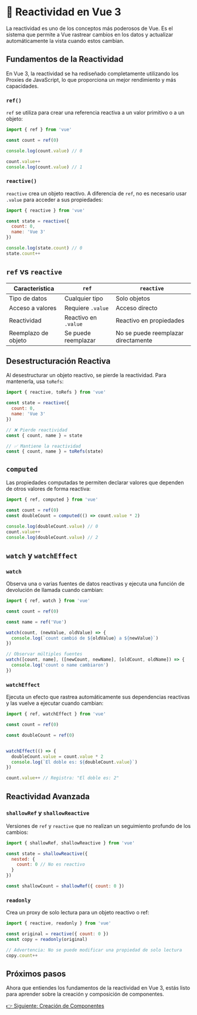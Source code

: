 # 🔄 Reactividad en Vue 3

La reactividad es uno de los conceptos más poderosos de Vue. Es el sistema que permite a Vue rastrear cambios en los datos y actualizar automáticamente la vista cuando estos cambian.

## Fundamentos de la Reactividad

En Vue 3, la reactividad se ha rediseñado completamente utilizando los Proxies de JavaScript, lo que proporciona un mejor rendimiento y más capacidades.

### `ref()`

`ref` se utiliza para crear una referencia reactiva a un valor primitivo o a un objeto:

```javascript
import { ref } from 'vue'

const count = ref(0)

console.log(count.value) // 0

count.value++
console.log(count.value) // 1
```

### `reactive()`

`reactive` crea un objeto reactivo. A diferencia de `ref`, no es necesario usar `.value` para acceder a sus propiedades:

```javascript
import { reactive } from 'vue'

const state = reactive({
  count: 0,
  name: 'Vue 3'
})

console.log(state.count) // 0
state.count++
```

## `ref` vs `reactive`

| Característica | `ref` | `reactive` |
|----------------|-------|------------|
| Tipo de datos | Cualquier tipo | Solo objetos |
| Acceso a valores | Requiere `.value` | Acceso directo |
| Reactividad | Reactivo en `.value` | Reactivo en propiedades |
| Reemplazo de objeto | Se puede reemplazar | No se puede reemplazar directamente |

## Desestructuración Reactiva

Al desestructurar un objeto reactivo, se pierde la reactividad. Para mantenerla, usa `toRefs`:

```javascript
import { reactive, toRefs } from 'vue'

const state = reactive({
  count: 0,
  name: 'Vue 3'
})

// ❌ Pierde reactividad
const { count, name } = state

// ✅ Mantiene la reactividad
const { count, name } = toRefs(state)
```

## `computed`

Las propiedades computadas te permiten declarar valores que dependen de otros valores de forma reactiva:

```javascript
import { ref, computed } from 'vue'

const count = ref(0)
const doubleCount = computed(() => count.value * 2)

console.log(doubleCount.value) // 0
count.value++
console.log(doubleCount.value) // 2
```

## `watch` y `watchEffect`

### `watch`

Observa una o varias fuentes de datos reactivas y ejecuta una función de devolución de llamada cuando cambian:

```javascript
import { ref, watch } from 'vue'

const count = ref(0)

const name = ref('Vue')

watch(count, (newValue, oldValue) => {
  console.log(`count cambió de ${oldValue} a ${newValue}`)
})

// Observar múltiples fuentes
watch([count, name], ([newCount, newName], [oldCount, oldName]) => {
  console.log('count o name cambiaron')
})
```

### `watchEffect`

Ejecuta un efecto que rastrea automáticamente sus dependencias reactivas y las vuelve a ejecutar cuando cambian:

```javascript
import { ref, watchEffect } from 'vue'

const count = ref(0)

const doubleCount = ref(0)


watchEffect(() => {
  doubleCount.value = count.value * 2
  console.log(`El doble es: ${doubleCount.value}`)
})

count.value++ // Registra: "El doble es: 2"
```

## Reactividad Avanzada

### `shallowRef` y `shallowReactive`

Versiones de `ref` y `reactive` que no realizan un seguimiento profundo de los cambios:

```javascript
import { shallowRef, shallowReactive } from 'vue'

const state = shallowReactive({
  nested: {
    count: 0 // No es reactivo
  }
})

const shallowCount = shallowRef({ count: 0 })
```

### `readonly`

Crea un proxy de solo lectura para un objeto reactivo o ref:

```javascript
import { reactive, readonly } from 'vue'

const original = reactive({ count: 0 })
const copy = readonly(original)

// Advertencia: No se puede modificar una propiedad de solo lectura
copy.count++
```

## Próximos pasos

Ahora que entiendes los fundamentos de la reactividad en Vue 3, estás listo para aprender sobre la creación y composición de componentes.

[👉 Siguiente: Creación de Componentes](../componentes/creacion.md)
